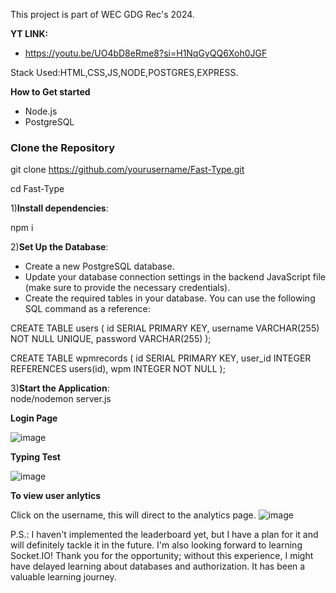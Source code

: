 
This project is part of WEC GDG Rec's 2024.<br>

**YT LINK:**
- https://youtu.be/UO4bD8eRme8?si=H1NqGyQQ6Xoh0JGF <br>

Stack Used:HTML,CSS,JS,NODE,POSTGRES,EXPRESS. <br>


**How to Get started**
- Node.js 
- PostgreSQL

### Clone the Repository
git clone https://github.com/yourusername/Fast-Type.git<br>

cd Fast-Type<br>

1)**Install dependencies**:

npm i<br>

2)**Set Up the Database**:
- Create a new PostgreSQL database.<br>
- Update your database connection settings in the backend JavaScript file (make sure to provide the necessary credentials).<br>
- Create the required tables in your database. You can use the following SQL command as a reference:

CREATE TABLE users (
    id SERIAL PRIMARY KEY,
    username VARCHAR(255) NOT NULL UNIQUE,
    password VARCHAR(255) 
);

CREATE TABLE wpmrecords (
    id SERIAL PRIMARY KEY,
    user_id INTEGER REFERENCES users(id),
    wpm INTEGER NOT NULL
);<br>

3)**Start the Application**:<br>
node/nodemon server.js

**Login Page**<br>

![image](https://github.com/user-attachments/assets/5f564fdc-5732-4794-bab8-b9b3f8f917ac)

**Typing Test**<br>

![image](https://github.com/user-attachments/assets/627ecf23-ee42-4e01-98f8-808dc67cdfd2)

**To view user anlytics**<br>

Click on the username, this will direct to the analytics page.
![image](https://github.com/user-attachments/assets/d77fa70d-5d00-48be-8f1c-fea99c99939c)

P.S.: I haven't implemented the leaderboard yet, but I have a plan for it and will definitely tackle it in the future. I'm also looking forward to learning Socket.IO! Thank you for the opportunity; without this experience, I might have delayed learning about databases and authorization. It has been a valuable learning journey.





